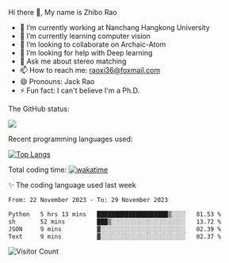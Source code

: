 Hi there 👋, My name is Zhibo Rao
- 🔭 I’m currently working at Nanchang Hangkong University
- 🌱 I’m currently learning computer vision
- 👯 I’m looking to collaborate on Archaic-Atom
- 🤔 I’m looking for help with Deep learning
- 💬 Ask me about stereo matching
- 📫 How to reach me: raoxi36@foxmail.com
- 😄 Pronouns: Jack Rao
- ⚡ Fun fact: I can't believe I'm a Ph.D.

The GitHub status:

![](https://github-readme-stats.vercel.app/api?username=ZhiboRao)

Recent programming languages used:

[![Top Langs](https://github-readme-stats.vercel.app/api/top-langs/?username=ZhiboRao&layout=compact)](https://github.com/anuraghazra/github-readme-stats)

Total coding time: [![wakatime](https://wakatime.com/badge/user/51ec5ec7-4742-4243-9eea-732ade32c0b7.svg)](https://wakatime.com/@51ec5ec7-4742-4243-9eea-732ade32c0b7)

✨ The coding language used last week 
<!--START_SECTION:waka-->

```txt
From: 22 November 2023 - To: 29 November 2023

Python   5 hrs 13 mins   ████████████████████▒░░░░   81.53 %
sh       52 mins         ███▒░░░░░░░░░░░░░░░░░░░░░   13.72 %
JSON     9 mins          ▓░░░░░░░░░░░░░░░░░░░░░░░░   02.39 %
Text     9 mins          ▓░░░░░░░░░░░░░░░░░░░░░░░░   02.37 %
```

<!--END_SECTION:waka-->

![Visitor Count](https://profile-counter.glitch.me/Raohaocheng/count.svg)
